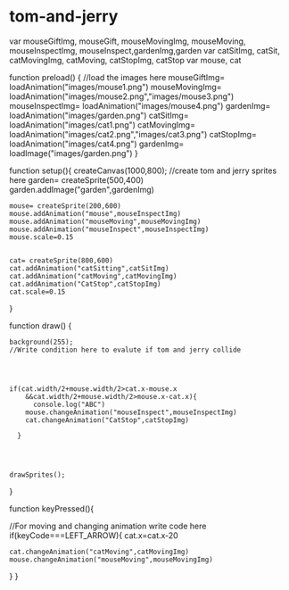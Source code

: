 # tom-and-jerry
var mouseGiftImg, mouseGift, mouseMovingImg, mouseMoving, mouseInspectImg, mouseInspect,gardenImg,garden
var catSitImg, catSit, catMovingImg, catMoving, catStopImg, catStop
var mouse, cat

function preload() {
    //load the images here
    mouseGiftImg= loadAnimation("images/mouse1.png")
    mouseMovingImg= loadAnimation("images/mouse2.png","images/mouse3.png")
    mouseInspectImg= loadAnimation("images/mouse4.png")
    gardenImg= loadAnimation("images/garden.png")
    catSitImg= loadAnimation("images/cat1.png")
    catMovingImg= loadAnimation("images/cat2.png","images/cat3.png")
    catStopImg= loadAnimation("images/cat4.png")
    gardenImg= loadImage("images/garden.png")
}

function setup(){
    createCanvas(1000,800);
    //create tom and jerry sprites here
    garden= createSprite(500,400)
    garden.addImage("garden",gardenImg)

    

    mouse= createSprite(200,600)
    mouse.addAnimation("mouse",mouseInspectImg)
    mouse.addAnimation("mouseMoving",mouseMovingImg)
    mouse.addAnimation("mouseInspect",mouseInspectImg)
    mouse.scale=0.15
    

    cat= createSprite(800,600)
    cat.addAnimation("catSitting",catSitImg)
    cat.addAnimation("catMoving",catMovingImg)
    cat.addAnimation("CatStop",catStopImg)
    cat.scale=0.15
    
}

function draw() {

    background(255);
    //Write condition here to evalute if tom and jerry collide
    

      

    if(cat.width/2+mouse.width/2>cat.x-mouse.x
        &&cat.width/2+mouse.width/2>mouse.x-cat.x){
          console.log("ABC")
        mouse.changeAnimation("mouseInspect",mouseInspectImg)
        cat.changeAnimation("CatStop",catStopImg)
        
      }

      
      

    drawSprites();
}


function keyPressed(){

  //For moving and changing animation write code here
  if(keyCode===LEFT_ARROW){
    cat.x=cat.x-20
    
    cat.changeAnimation("catMoving",catMovingImg)
    mouse.changeAnimation("mouseMoving",mouseMovingImg)
}
}
